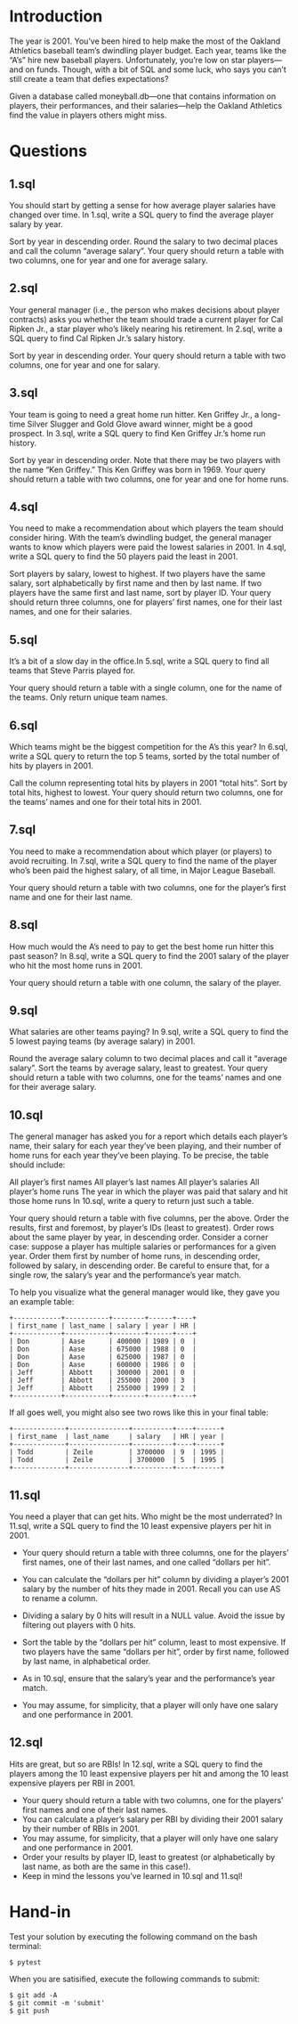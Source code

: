 # Introduction

The year is 2001. You’ve been hired to help make the most of the Oakland Athletics baseball team’s dwindling player budget. Each year, teams like the “A’s” hire new baseball players. Unfortunately, you’re low on star players—and on funds. Though, with a bit of SQL and some luck, who says you can’t still create a team that defies expectations?

Given a database called moneyball.db—one that contains information on players, their performances, and their salaries—help the Oakland Athletics find the value in players others might miss.

# Questions

## 1.sql
You should start by getting a sense for how average player salaries have changed over time. In 1.sql, write a SQL query to find the average player salary by year.

Sort by year in descending order.
Round the salary to two decimal places and call the column “average salary”.
Your query should return a table with two columns, one for year and one for average salary.

## 2.sql
Your general manager (i.e., the person who makes decisions about player contracts) asks you whether the team should trade a current player for Cal Ripken Jr., a star player who’s likely nearing his retirement. In 2.sql, write a SQL query to find Cal Ripken Jr.’s salary history.

Sort by year in descending order.
Your query should return a table with two columns, one for year and one for salary.

## 3.sql
Your team is going to need a great home run hitter. Ken Griffey Jr., a long-time Silver Slugger and Gold Glove award winner, might be a good prospect. In 3.sql, write a SQL query to find Ken Griffey Jr.’s home run history.

Sort by year in descending order.
Note that there may be two players with the name “Ken Griffey.” This Ken Griffey was born in 1969.
Your query should return a table with two columns, one for year and one for home runs.

## 4.sql
You need to make a recommendation about which players the team should consider hiring. With the team’s dwindling budget, the general manager wants to know which players were paid the lowest salaries in 2001. In 4.sql, write a SQL query to find the 50 players paid the least in 2001.

Sort players by salary, lowest to highest.
If two players have the same salary, sort alphabetically by first name and then by last name.
If two players have the same first and last name, sort by player ID.
Your query should return three columns, one for players’ first names, one for their last names, and one for their salaries.

## 5.sql
It’s a bit of a slow day in the office.In 5.sql, write a SQL query to find all teams that Steve Parris played for.

Your query should return a table with a single column, one for the name of the teams.  Only return unique team names.

## 6.sql
Which teams might be the biggest competition for the A’s this year? In 6.sql, write a SQL query to return the top 5 teams, sorted by the total number of hits by players in 2001.

Call the column representing total hits by players in 2001 “total hits”.
Sort by total hits, highest to lowest.
Your query should return two columns, one for the teams’ names and one for their total hits in 2001.

## 7.sql
You need to make a recommendation about which player (or players) to avoid recruiting. In 7.sql, write a SQL query to find the name of the player who’s been paid the highest salary, of all time, in Major League Baseball.

Your query should return a table with two columns, one for the player’s first name and one for their last name.

## 8.sql
How much would the A’s need to pay to get the best home run hitter this past season? In 8.sql, write a SQL query to find the 2001 salary of the player who hit the most home runs in 2001.

Your query should return a table with one column, the salary of the player.

## 9.sql
What salaries are other teams paying? In 9.sql, write a SQL query to find the 5 lowest paying teams (by average salary) in 2001.

Round the average salary column to two decimal places and call it “average salary”.
Sort the teams by average salary, least to greatest.
Your query should return a table with two columns, one for the teams’ names and one for their average salary.

## 10.sql
The general manager has asked you for a report which details each player’s name, their salary for each year they’ve been playing, and their number of home runs for each year they’ve been playing. To be precise, the table should include:

All player’s first names
All player’s last names
All player’s salaries
All player’s home runs
The year in which the player was paid that salary and hit those home runs
In 10.sql, write a query to return just such a table.

Your query should return a table with five columns, per the above.
Order the results, first and foremost, by player’s IDs (least to greatest).
Order rows about the same player by year, in descending order.
Consider a corner case: suppose a player has multiple salaries or performances for a given year. Order them first by number of home runs, in descending order, followed by salary, in descending order.
Be careful to ensure that, for a single row, the salary’s year and the performance’s year match.

To help you visualize what the general manager would like, they gave you an example table:

```
+------------+-----------+--------+------+----+
| first_name | last_name | salary | year | HR |
+------------+-----------+--------+------+----+
| Don        | Aase      | 400000 | 1989 | 0  |
| Don        | Aase      | 675000 | 1988 | 0  |
| Don        | Aase      | 625000 | 1987 | 0  |
| Don        | Aase      | 600000 | 1986 | 0  |
| Jeff       | Abbott    | 300000 | 2001 | 0  |
| Jeff       | Abbott    | 255000 | 2000 | 3  |
| Jeff       | Abbott    | 255000 | 1999 | 2  |
+------------+-----------+--------+------+----+
```

If all goes well, you might also see two rows like this in your final table:

```
+-------------+---------------+----------+----+------+
| first_name  | last_name     | salary   | HR | year |
+-------------+---------------+----------+----+------+
| Todd        | Zeile         | 3700000  | 9  | 1995 |
| Todd        | Zeile         | 3700000  | 5  | 1995 |
+-------------+---------------+----------+----+------+
```

## 11.sql
You need a player that can get hits. Who might be the most underrated? In 11.sql, write a SQL query to find the 10 least expensive players per hit in 2001.

  - Your query should return a table with three columns, one for the players’ first names, one of their last names, and one called “dollars per hit”.

  - You can calculate the “dollars per hit” column by dividing a player’s 2001 salary by the number of hits they made in 2001. Recall you can use AS to rename a column.

  - Dividing a salary by 0 hits will result in a NULL value. Avoid the issue by filtering out players with 0 hits.

  - Sort the table by the “dollars per hit” column, least to most expensive. If two players have the same “dollars per hit”, order by first name, followed by last name, in alphabetical order.

  - As in 10.sql, ensure that the salary’s year and the performance’s year match.

  - You may assume, for simplicity, that a player will only have one salary and one performance in 2001.

## 12.sql
Hits are great, but so are RBIs! In 12.sql, write a SQL query to find the players among the 10 least expensive players per hit and among the 10 least expensive players per RBI in 2001.

  - Your query should return a table with two columns, one for the players’ first names and one of their last names.
  - You can calculate a player’s salary per RBI by dividing their 2001 salary by their number of RBIs in 2001.
  - You may assume, for simplicity, that a player will only have one salary and one performance in 2001.
  - Order your results by player ID, least to greatest (or alphabetically by last name, as both are the same in this case!).
  - Keep in mind the lessons you’ve learned in 10.sql and 11.sql!
# Hand-in

Test your solution by executing the following command on the bash terminal:

```shell
$ pytest
```

When you are satisified, execute the following commands to submit:

```shell
$ git add -A
$ git commit -m 'submit'
$ git push
```
